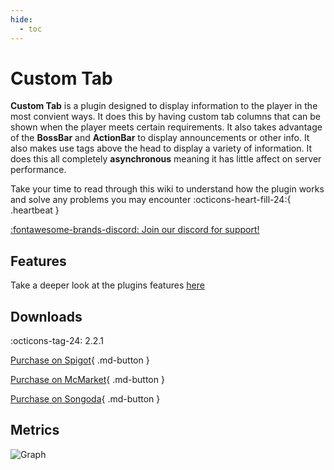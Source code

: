 ```yaml
---
hide:
  - toc
---
```

# Custom Tab

**Custom Tab** is a plugin designed to display information to the player in the most convient ways. It does this
by having custom tab columns that can be shown when the player meets certain requirements. It also takes advantage of
the **BossBar** and **ActionBar** to display announcements or other info. It also makes use tags above the head to display
a variety of information. It does this all completely **asynchronous** meaning it has little affect on server performance.

Take your time to read through this wiki to understand how the plugin works and solve any problems you may encounter :octicons-heart-fill-24:{ .heartbeat }

[:fontawesome-brands-discord: Join our discord for support!](https://discord.gg/DbJXzWq)

## Features
Take a deeper look at the plugins features [here](features)

## Downloads
:octicons-tag-24: 2.2.1

[Purchase on Spigot](https://www.spigotmc.org/resources/78200/){ .md-button }

[Purchase on McMarket](https://www.mc-market.org/resources/21525/){ .md-button }

[Purchase on Songoda](https://songoda.com/marketplace/product/776){ .md-button }

## Metrics
![Graph](https://bstats.org/signatures/bukkit/CustomTab.svg)